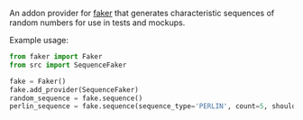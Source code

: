 An addon provider for [faker](https://faker.readthedocs.io/en/stable/index.html) that generates characteristic sequences of random numbers for use in tests and mockups.

Example usage:

```python
from faker import Faker
from src import SequenceFaker

fake = Faker()
fake.add_provider(SequenceFaker)
random_sequence = fake.sequence()
perlin_sequence = fake.sequence(sequence_type='PERLIN', count=5, should_round=True, ndigits=2)
```
